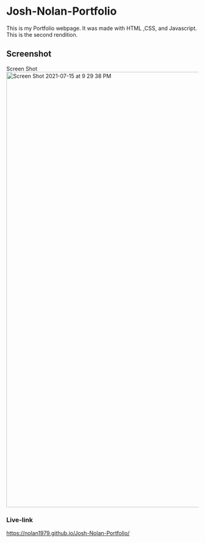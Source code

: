 # Josh-Nolan-Portfolio
This is my Portfolio webpage. It was made with HTML ,CSS, and Javascript. This is the second rendition.

## Screenshot
Screen Shot <img width="1139" alt="Screen Shot 2021-07-15 at 9 29 38 PM" src="https://user-images.githubusercontent.com/53482411/125882533-8d168569-6262-4672-b0e8-17bc749832ad.png">


### Live-link
https://nolan1979.github.io/Josh-Nolan-Portfolio/

